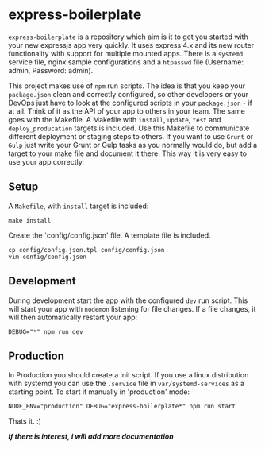 express-boilerplate
===================

`express-boilerplate` is a repository which aim is it to get you started with your new expressjs app very quickly. It uses express 4.x and its new router functionality with support for multiple mounted apps.
There is a `systemd` service file, nginx sample configurations and a `htpasswd` file (Username: admin, Password: admin).

This project makes use of `npm` run scripts. The idea is that you keep your `package.json` clean and correctly configured, so other developers or your DevOps just have to look at the configured scripts in your `package.json` - if at all. Think of it as the API of your app to others in your team.
The same goes with the Makefile. A Makefile with `install`, `update`, `test` and `deploy_producation` targets is included. Use this Makefile to communicate different deployment or staging steps to others. If you want to use `Grunt` or `Gulp` just write your Grunt or Gulp tasks as you normally would do, but add a target to your make file and document it there. This way it is very easy to use your app correctly.


## Setup

A `Makefile`, with `install` target is included:

```shell
make install
```

Create the `config/config.json' file. A template file is included. 
```shell
cp config/config.json.tpl config/config.json
vim config/config.json
```


## Development

During development start the app with the configured `dev` run script. This will start your app with `nodemon` listening for file changes. If a file changes, it will then automatically restart your app:
```shell
DEBUG="*" npm run dev
```

## Production

In Production you should create a init script. If you use a linux distribution with systemd you can use the `.service` file in `var/systemd-services` as a starting point. To start it manually in 'production' mode:

```shell
NODE_ENV="production" DEBUG="express-boilerplate*" npm run start
```

Thats it. :)

***If there is interest, i will add more documentation***

